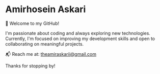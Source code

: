 # Amirhosein Askari

👋 Welcome to my GitHub!

I'm passionate about coding and always exploring new technologies. Currently, I'm focused on improving my development skills and open to collaborating on meaningful projects.

📬 Reach me at: theamiraskarii@gmail.com

Thanks for stopping by!
